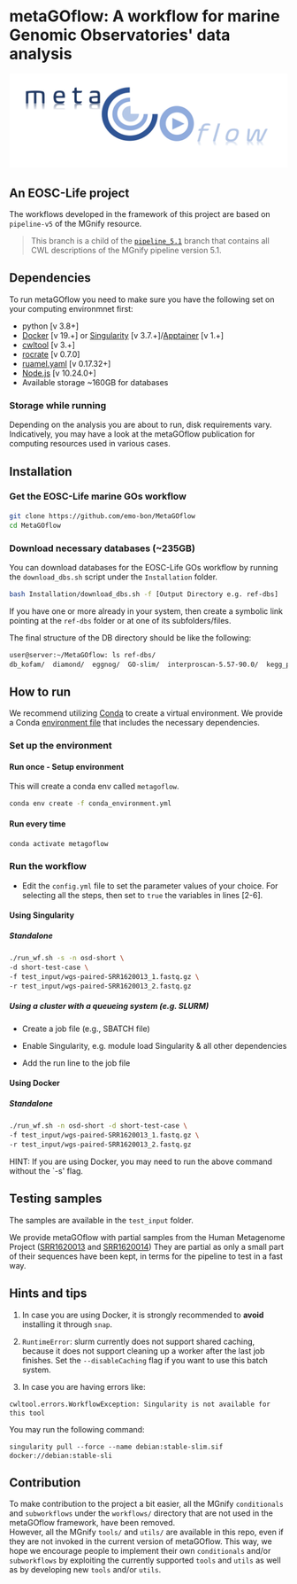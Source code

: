# metaGOflow: A workflow for marine Genomic Observatories' data analysis

![logo](https://raw.githubusercontent.com/hariszaf/metaGOflow-use-case/gh-pages/assets/img/metaGOflow_logo_italics.png)


## An EOSC-Life project

The workflows developed in the framework of this project are based on `pipeline-v5` of the MGnify resource.

> This branch is a child of the [`pipeline_5.1`](https://github.com/hariszaf/pipeline-v5/tree/pipeline_5.1) branch
> that contains all CWL descriptions of the MGnify pipeline version 5.1.

## Dependencies

To run metaGOflow you need to make sure you have the following set on your computing environmnet first:

- python [v 3.8+]
- [Docker](https://www.docker.com) [v 19.+] or [Singularity](https://apptainer.org) [v 3.7.+]/[Apptainer](https://apptainer.org) [v 1.+]
- [cwltool](https://pypi.org/project/cwltool/) [v 3.+]
- [rocrate](https://pypi.org/project/rocrate/) [v 0.7.0]
- [ruamel.yaml](https://pypi.org/project/ruamel.yaml) [v 0.17.32+]
- [Node.js](https://nodejs.org/) [v 10.24.0+]
- Available storage ~160GB for databases

### Storage while running

Depending on the analysis you are about to run, disk requirements vary.
Indicatively, you may have a look at the metaGOflow publication for computing resources used in various cases.

## Installation

### Get the EOSC-Life marine GOs workflow

```bash
git clone https://github.com/emo-bon/MetaGOflow
cd MetaGOflow
```

### Download necessary databases (~235GB)

You can download databases for the EOSC-Life GOs workflow by running the
`download_dbs.sh` script under the `Installation` folder.

```bash
bash Installation/download_dbs.sh -f [Output Directory e.g. ref-dbs] 
```
If you have one or more already in your system, then create a symbolic link pointing
at the `ref-dbs` folder or at one of its subfolders/files.

The final structure of the DB directory should be like the following:

````bash
user@server:~/MetaGOflow: ls ref-dbs/
db_kofam/  diamond/  eggnog/  GO-slim/  interproscan-5.57-90.0/  kegg_pathways/  kofam_ko_desc.tsv  Rfam/  silva_lsu/  silva_ssu/
````

## How to run

We recommend utilizing [Conda](https://docs.conda.io/projects/conda/en/stable/) to create a virtual environment. We provide a Conda [environment file](conda_environment.yml) that includes the necessary dependencies.

### Set up the environment

#### Run once - Setup environment

This will create a conda env called `metagoflow`.

```bash
conda env create -f conda_environment.yml
```

#### Run every time

```bash
conda activate metagoflow
``` 

### Run the workflow

- Edit the `config.yml` file to set the parameter values of your choice. For selecting all the steps, then set to `true` the variables in lines [2-6].

#### Using Singularity

##### Standalone

```bash
./run_wf.sh -s -n osd-short \
-d short-test-case \
-f test_input/wgs-paired-SRR1620013_1.fastq.gz \
-r test_input/wgs-paired-SRR1620013_2.fastq.gz
```

##### Using a cluster with a queueing system (e.g. SLURM)

- Create a job file (e.g., SBATCH file)

- Enable Singularity, e.g. module load Singularity & all other dependencies 

- Add the run line to the job file


#### Using Docker

##### Standalone

``` bash
./run_wf.sh -n osd-short -d short-test-case \
-f test_input/wgs-paired-SRR1620013_1.fastq.gz \
-r test_input/wgs-paired-SRR1620013_2.fastq.gz
```
  HINT: If you are using Docker, you may need to run the above command without the `-s' flag.

## Testing samples
The samples are available in the `test_input` folder.

We provide metaGOflow with partial samples from the Human Metagenome Project ([SRR1620013](https://www.ebi.ac.uk/ena/browser/view/SRR1620013) and [SRR1620014](https://www.ebi.ac.uk/ena/browser/view/SRR1620014))
They are partial as only a small part of their sequences have been kept, in terms for the pipeline to test in a fast way. 


## Hints and tips

1. In case you are using Docker, it is strongly recommended to **avoid** installing it through `snap`.

2. `RuntimeError`: slurm currently does not support shared caching, because it does not support cleaning up a worker
   after the last job finishes.
   Set the `--disableCaching` flag if you want to use this batch system.

3. In case you are having errors like:

```
cwltool.errors.WorkflowException: Singularity is not available for this tool
```

You may run the following command:

```
singularity pull --force --name debian:stable-slim.sif docker://debian:stable-sli
```

## Contribution

To make contribution to the project a bit easier, all the MGnify `conditionals` and `subworkflows` under
the `workflows/` directory that are not used in the metaGOflow framework, have been removed.   
However, all the MGnify `tools/` and `utils/` are available in this repo, even if they are not invoked in the current
version of metaGOflow.
This way, we hope we encourage people to implement their own `conditionals` and/or `subworkflows` by exploiting the
currently supported `tools` and `utils` as well as by developing new `tools` and/or `utils`.


<!-- cwltool --print-dot my-wf.cwl | dot -Tsvg > my-wf.svg -->
